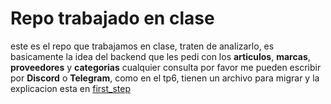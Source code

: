 # Repo trabajado en clase

este es el repo que trabajamos en clase, traten de analizarlo, es basicamente la idea del backend que les pedi con los **articulos**, **marcas**, **proveedores** y **categorias**
cualquier consulta por favor me pueden escribir por **Discord** o **Telegram**, como en el tp6, tienen un archivo para migrar y la explicacion esta en  [first_step](first_step.md)
